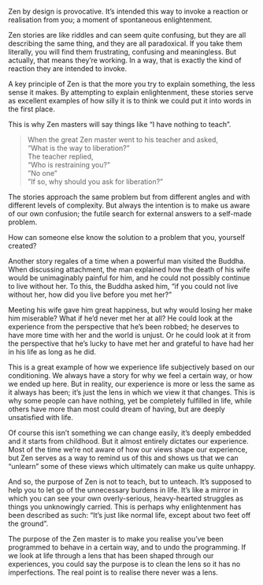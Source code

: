 
Zen by design is provocative. It’s intended this way to invoke a reaction or realisation from you; a moment of spontaneous enlightenment.


Zen stories are like riddles and can seem quite confusing, but they are all describing the same thing, and they are all paradoxical. If you take them literally, you will find them frustrating, confusing and meaningless. But actually, that means they’re working. In a way, that is exactly the kind of reaction they are intended to invoke.


A key principle of Zen is that the more you try to explain something, the less sense it makes. By attempting to explain enlightenment, these stories serve as excellent examples of how silly it is to think we could put it into words in the first place.


This is why Zen masters will say things like “I have nothing to teach”.


> When the great Zen master went to his teacher and asked,  
> “What is the way to liberation?”  
> The teacher replied,  
> “Who is restraining you?”  
> ”No one”  
> ”If so, why should you ask for liberation?”


The stories approach the same problem but from different angles and with different levels of complexity. But always the intention is to make us aware of our own confusion; the futile search for external answers to a self-made problem.


How can someone else know the solution to a problem that you, yourself created?


Another story regales of a time when a powerful man visited the Buddha. When discussing attachment, the man explained how the death of his wife would be unimaginably painful for him, and he could not possibly continue to live without her. To this, the Buddha asked him, “if you could not live without her, how did you live before you met her?”


Meeting his wife gave him great happiness, but why would losing her make him miserable? What if he’d never met her at all? He could look at the experience from the perspective that he’s been robbed; he deserves to have more time with her and the world is unjust. Or he could look at it from the perspective that he’s lucky to have met her and grateful to have had her in his life as long as he did.


This is a great example of how we experience life subjectively based on our conditioning. We always have a story for why we feel a certain way, or how we ended up here. But in reality, our experience is more or less the same as it always has been; it’s just the lens in which we view it that changes. This is why some people can have nothing, yet be completely fulfilled in life, while others have more than most could dream of having, but are deeply unsatisfied with life.


Of course this isn’t something we can change easily, it’s deeply embedded and it starts from childhood. But it almost entirely dictates our experience. Most of the time we’re not aware of how our views shape our experience, but Zen serves as a way to remind us of this and shows us that we can “unlearn” some of these views which ultimately can make us quite unhappy.


And so, the purpose of Zen is not to teach, but to unteach. It’s supposed to help you to let go of the unnecessary burdens in life. It’s like a mirror in which you can see your own overly-serious, heavy-hearted struggles as things you unknowingly carried. This is perhaps why enlightenment has been described as such: “It’s just like normal life, except about two feet off the ground”.


The purpose of the Zen master is to make you realise you’ve been programmed to behave in a certain way, and to undo the programming. If we look at life through a lens that has been shaped through our experiences, you could say the purpose is to clean the lens so it has no imperfections. The real point is to realise there never was a lens.

